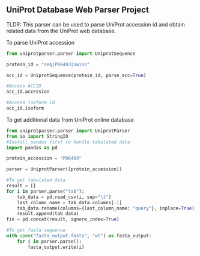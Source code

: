 UniProt Database Web Parser Project
--

TLDR: This parser can be used to parse UniProt accession id and obtain related data from the UniProt web database.

To parse UniProt accession

```python
from uniprotparser.parser import UniprotSequence

protein_id = "seq|P06493|swiss"

acc_id = UniprotSequence(protein_id, parse_acc=True)

#Access ACCID
acc_id.accession

#Access isoform id
acc_id.isoform
```

To get additional data from UniProt online database

```python
from uniprotparser.parser import UniprotParser
from io import StringIO
#Install pandas first to handle tabulated data
import pandas as pd

protein_accession = "P06493"

parser = UniprotParser([protein_accession])

#To get tabulated data
result = []
for i in parser.parse("tab"):
    tab_data = pd.read_csv(i, sep="\t")
    last_column_name = tab_data.columns[-1]
    tab_data.rename(columns={last_column_name: "query"}, inplace=True)
    result.append(tab_data)
fin = pd.concat(result, ignore_index=True)

#To get fasta sequence
with open("fasta_output.fasta", "wt") as fasta_output:
    for i in parser.parse():
        fasta_output.write(i)
```


